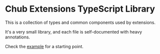 # Chub Extensions TypeScript Library

This is a collection of types and common components used by extensions.

It's a very small library, and each file is self-documented with heavy annotations.

Check the [example](https://github.com/CharHubAI/chub-extensions-ts/blob/main/src/types/example.tsx) for a starting point.
